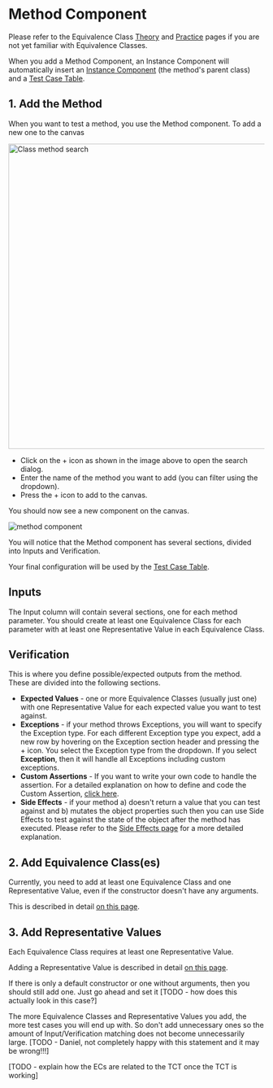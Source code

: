 # Method Component

Please refer to the Equivalence Class [Theory](theory-ecs.md) and [Practice](practice-ecs.md) pages if you are not yet familiar with Equivalence Classes.

<tip>
    <p>
        When you add a Method Component, an Instance Component will automatically insert an <a href="instance-component.md" >Instance Component</a> (the method's parent class) and a <a href="test-case-table.md">Test Case Table</a>. 
    </p>
</tip>

## 1. Add the Method
When you want to test a method, you use the Method component. To add a new one to the canvas

<img src="method-class-search.png" alt="Class method search" width="600"/>

- Click on the + icon as shown in the image above to open the search dialog.
- Enter the name of the method you want to add (you can filter using the dropdown).
- Press the + icon to add to the canvas.

You should now see a new component on the canvas.

<img src="method-component.png" alt="method component"/>

You will notice that the Method component has several sections, divided into Inputs and Verification.

Your final configuration will be used by the [Test Case Table](test-case-table.md).

## Inputs
The Input column will contain several sections, one for each method parameter. You should create at least one Equivalence Class for each parameter with at least one Representative Value in each Equivalence Class.

## Verification
This is where you define possible/expected outputs from the method. These are divided into the following sections.

- **Expected Values** - one or more Equivalence Classes (usually just one) with one Representative Value for each expected value you want to test against.
- **Exceptions** - if your method throws Exceptions, you will want to specify the Exception type. For each different Exception type you expect, add a new row by hovering on the Exception section header and pressing the + icon. You select the Exception type from the dropdown. If you select **Exception**, then it will handle all Exceptions including custom exceptions.
- **Custom Assertions** - If you want to write your own code to handle the assertion. For a detailed explanation on how to define and code the Custom Assertion, [click here](custom-assertions.md).
- **Side Effects** - if your method a) doesn't return a value that you can test against and b) mutates the object properties such then you can use Side Effects to test against the state of the object after the method has executed. Please refer to the [Side Effects page](side-effects.md) for a more detailed explanation.

## 2. Add Equivalence Class(es)
Currently, you need to add at least one Equivalence Class and one Representative Value, even if the constructor doesn't have any arguments. 

This is described in detail [on this page](ec-r-value-settings.md#adding-an-equivalence-class-to-an-instance).

## 3. Add Representative Values
Each Equivalence Class requires at least one Representative Value.

Adding a Representative Value is described in detail [on this page](ec-r-value-settings.md#adding-a-representative-value).

If there is only a default constructor or one without arguments, then you should still add one. Just go ahead and set it [TODO - how does this actually look in this case?]

The more Equivalence Classes and Representative Values you add, the more test cases you will end up with. So don't add unnecessary ones so the amount of Input/Verification matching does not become unnecessarily large. [TODO - Daniel, not completely happy with this statement and it may be wrong!!!]

[TODO - explain how the ECs are related to the TCT once the TCT is working]
